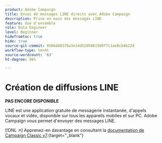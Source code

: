 ```yaml
---
product: Adobe Campaign
title: Envoi de messages LINE directs avec Adobe Campaign
description: Prise en main des messages LINE
feature: Vue d'ensemble
role: Data Engineer
level: Beginner
hidefromtoc: true
hide: true
source-git-commit: 0566d40370a3e14d5205861509f7c1ae8cb4b22d
workflow-type: tm+mt
source-wordcount: '63'
ht-degree: 96%

---
```


# Création de diffusions LINE


**PAS ENCORE DISPONIBLE**


LINE est une application gratuite de messagerie instantanée, d&#39;appels vocaux et vidéo, disponible sur tous les appareils mobiles et sur PC. Adobe Campaign vous permet d&#39;envoyer des messages LINE.

[!DNL :arrow_upper_right:] Apprenez-en davantage en consultant la [documentation de Campaign Classic v7](https://experienceleague.adobe.com/docs/campaign-classic/using/sending-messages/line-channel.html?lang=fr).{target=&quot;_blank&quot;}

